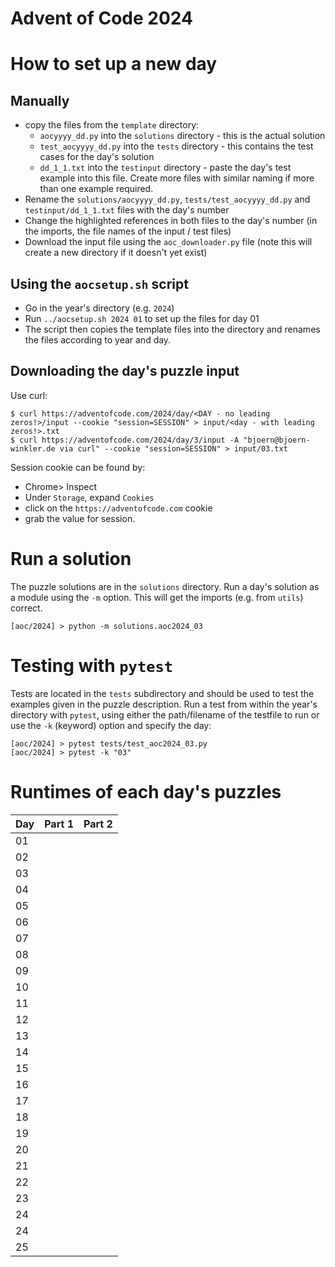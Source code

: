 # Advent of Code 2024

# How to set up a new day

## Manually

-   copy the files from the `template` directory:
    -   `aocyyyy_dd.py` into the `solutions` directory - this is the actual solution
    -   `test_aocyyyy_dd.py` into the `tests` directory - this contains the test cases for the day's solution
    -   `dd_1_1.txt` into the `testinput` directory - paste the day's test example into this file. Create more files with similar naming if more than one example required.
-   Rename the `solutions/aocyyyy_dd.py`, `tests/test_aocyyyy_dd.py` and `testinput/dd_1_1.txt` files with the day's number
-   Change the highlighted references in both files to the day's number (in the imports, the file names of the input / test files)
-   Download the input file using the `aoc_downloader.py` file (note this will create a new directory if it doesn't yet exist)

## Using the `aocsetup.sh` script

-   Go in the year's directory (e.g. `2024`)
-   Run `../aocsetup.sh 2024 01` to set up the files for day 01
-   The script then copies the template files into the directory and renames the files according to year and day.

## Downloading the day's puzzle input

Use curl:

```shell
$ curl https://adventofcode.com/2024/day/<DAY - no leading zeros!>/input --cookie "session=SESSION" > input/<day - with leading zeros!>.txt
$ curl https://adventofcode.com/2024/day/3/input -A "bjoern@bjoern-winkler.de via curl" --cookie "session=SESSION" > input/03.txt
```

Session cookie can be found by:

-   Chrome> Inspect
-   Under `Storage`, expand `Cookies`
-   click on the `https://adventofcode.com` cookie
-   grab the value for session.

# Run a solution

The puzzle solutions are in the `solutions` directory. Run a day's solution as a module using the `-m` option. This will get the imports (e.g. from `utils`) correct.

```shell
[aoc/2024] > python -m solutions.aoc2024_03
```

# Testing with `pytest`

Tests are located in the `tests` subdirectory and should be used to test the examples given in the puzzle description. Run a test from within the year's directory with `pytest`, using either the path/filename of the testfile to run or use the `-k` (keyword) option and specify the day:

```shell
[aoc/2024] > pytest tests/test_aoc2024_03.py
[aoc/2024] > pytest -k "03"
```

# Runtimes of each day's puzzles

| Day | Part 1 | Part 2 |
| --- | ------ | ------ |
| 01  |        |        |
| 02  |        |        |
| 03  |        |        |
| 04  |        |        |
| 05  |        |        |
| 06  |        |        |
| 07  |        |        |
| 08  |        |        |
| 09  |        |        |
| 10  |        |        |
| 11  |        |        |
| 12  |        |        |
| 13  |        |        |
| 14  |        |        |
| 15  |        |        |
| 16  |        |        |
| 17  |        |        |
| 18  |        |        |
| 19  |        |        |
| 20  |        |        |
| 21  |        |        |
| 22  |        |        |
| 23  |        |        |
| 24  |        |        |
| 24  |        |        |
| 25  |        |        |
